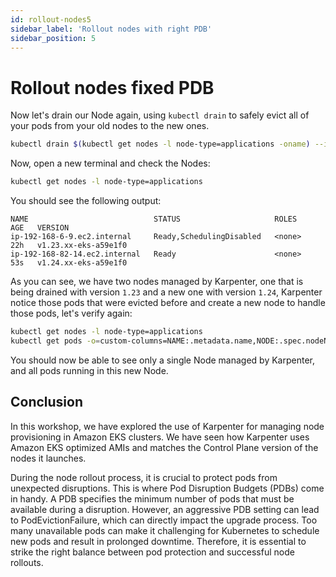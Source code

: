 ```yaml
---
id: rollout-nodes5
sidebar_label: 'Rollout nodes with right PDB'
sidebar_position: 5
---
```


# Rollout nodes fixed PDB 

Now let's drain our Node again, using `kubectl drain` to safely evict all of your pods from your old nodes to the new ones.

```bash
kubectl drain $(kubectl get nodes -l node-type=applications -oname) --ignore-daemonsets
```

Now, open a new terminal and check the Nodes:

```bash
kubectl get nodes -l node-type=applications
```

You should see the following output:

```
NAME                            STATUS                     ROLES    AGE   VERSION
ip-192-168-6-9.ec2.internal     Ready,SchedulingDisabled   <none>   22h   v1.23.xx-eks-a59e1f0
ip-192-168-82-14.ec2.internal   Ready                      <none>   53s   v1.24.xx-eks-a59e1f0
```

As you can see, we have two nodes managed by Karpenter, one that is being drained with version `1.23` and a new one with version `1.24`, Karpenter notice those pods that were evicted before and create a new node to handle those pods, let's verify again:

```bash
kubectl get nodes -l node-type=applications
kubectl get pods -o=custom-columns=NAME:.metadata.name,NODE:.spec.nodeName
```

You should now be able to see only a single Node managed by Karpenter, and all pods running in this new Node.

## Conclusion

In this workshop, we have explored the use of Karpenter for managing node provisioning in Amazon EKS clusters. We have seen how Karpenter uses Amazon EKS optimized AMIs and matches the Control Plane version of the nodes it launches.

During the node rollout process, it is crucial to protect pods from unexpected disruptions. This is where Pod Disruption Budgets (PDBs) come in handy. A PDB specifies the minimum number of pods that must be available during a disruption. However, an aggressive PDB setting can lead to PodEvictionFailure, which can directly impact the upgrade process. Too many unavailable pods can make it challenging for Kubernetes to schedule new pods and result in prolonged downtime. Therefore, it is essential to strike the right balance between pod protection and successful node rollouts.




